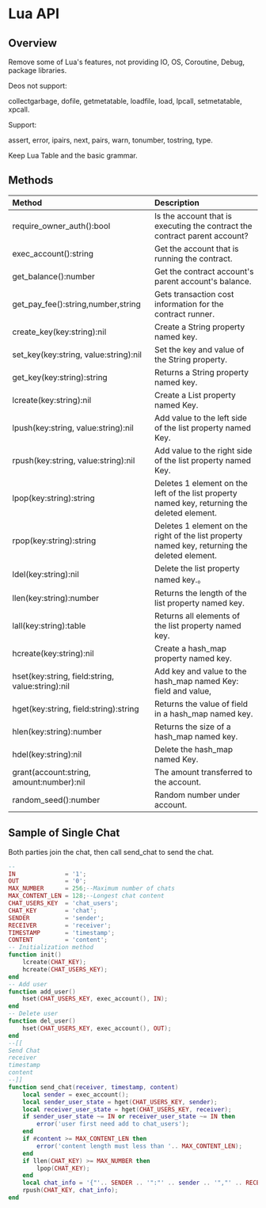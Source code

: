 # Lua API

## Overview

Remove some of Lua's features, not providing IO, OS, Coroutine, Debug, package libraries.

Deos not support:

collectgarbage, dofile, getmetatable, loadfile, load, lpcall, setmetatable, xpcall.

Support:

assert, error, ipairs, next, pairs, warn, tonumber, tostring, type.

Keep Lua Table and the basic grammar.

## Methods
| Method                                         | Description                      |
| :-------------------------------------------------- | :------------------------------             |
|require_owner_auth():bool                              | Is the account that is executing the contract the contract parent account? |
|exec_account():string                                 	| Get the account that is running the contract. |
|get_balance():number                                	| Get the contract account's parent account's balance.         |
|get_pay_fee():string,number,string                     | Gets transaction cost information for the contract runner. |
|create_key(key:string):nil                             | Create a String property named key. |
|set_key(key:string, value:string):nil                  | Set the key and value of the String property. |
|get_key(key:string):string                             | Returns a String property named key. |
|lcreate(key:string):nil								|Create a List property named Key.                        |
|lpush(key:string, value:string):nil					|Add value to the left side of the list property named Key.              |
|rpush(key:string, value:string):nil					|Add value to the right side of the list property named Key.              |
|lpop(key:string):string								|Deletes 1 element on the left of the list property named key, returning the deleted element.|
|rpop(key:string):string								|Deletes 1 element on the right of the list property named key, returning the deleted element.|
|ldel(key:string):nil									|Delete the list property named key.。                        |
|llen(key:string):number								|Returns the length of the list property named key.                  |
|lall(key:string):table									|Returns all elements of the list property named key.                 |
|hcreate(key:string):nil								|Create a hash_map property named key.                    |
|hset(key:string, field:string, value:string):nil		|Add key and value to the hash_map named Key: field and value,|
|hget(key:string, field:string):string					|Returns the value of field in a hash_map named key.       |
|hlen(key:string):number								|Returns the size of a hash_map named key.                  |
|hdel(key:string):nil									|Delete the hash_map named Key.                       |
|grant(account:string, amount:number):nil				|The amount transferred to the account.                     |
|random_seed():number									|Random number under account.                             |

## Sample of Single Chat

Both parties join the chat, then call send_chat to send the chat.

```lua
-- 
IN 	            = '1';
OUT             = '0';
MAX_NUMBER      = 256;--Maximum number of chats
MAX_CONTENT_LEN = 128;--Longest chat content
CHAT_USERS_KEY 	= 'chat_users';
CHAT_KEY 		= 'chat';
SENDER 			= 'sender';
RECEIVER 		= 'receiver';
TIMESTAMP 		= 'timestamp';
CONTENT			= 'content';
-- Initialization method
function init()
    lcreate(CHAT_KEY);
	hcreate(CHAT_USERS_KEY);
end
-- Add user
function add_user()
	hset(CHAT_USERS_KEY, exec_account(), IN);
end
-- Delete user
function del_user()
	hset(CHAT_USERS_KEY, exec_account(), OUT);
end
--[[
Send Chat
receiver 	
timestamp 	
content		
--]]
function send_chat(receiver, timestamp, content)
	local sender = exec_account();
	local sender_user_state = hget(CHAT_USERS_KEY, sender);
	local receiver_user_state = hget(CHAT_USERS_KEY, receiver);
	if sender_user_state ~= IN or receiver_user_state ~= IN then
		error('user first need add to chat_users');
	end
	if #content >= MAX_CONTENT_LEN then
		error('content length must less than '.. MAX_CONTENT_LEN);
	end
	if llen(CHAT_KEY) >= MAX_NUMBER then
		lpop(CHAT_KEY);
	end
    local chat_info = '{"'.. SENDER .. '":"' .. sender .. '","' .. RECEIVER .. '":"' .. receiver .. '","'.. TIMESTAMP .. '":' .. timestamp ..',"'.. CONTENT .. '":"' .. content .. '"}';
	rpush(CHAT_KEY, chat_info);
end
```